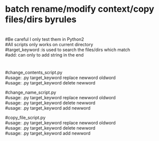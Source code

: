 # batch rename/modify context/copy files/dirs byrules
#  
#Be careful I only test them in Python2  
#All scripts only works on current directory  
#target_keyword :is used to search the files/dirs which match  
#add: can only to add string in the end
#  
#change_contents_script.py  
#usage: .py target_keyword  replace  newword oldword  
#usage: .py target_keyword  delete   newword   
  
  
#change_name_script.py	   
#usage: .py target_keyword  replace  newword oldword   
#usage: .py target_keyword  delete   newword   
#usage: .py target_keyword  add      newword   
  
#copy_file_script.py  
#usage: .py target_keyword  replace  newword oldword   
#usage: .py target_keyword  delete   newword  
#usage: .py target_keyword  add      newword   
  

